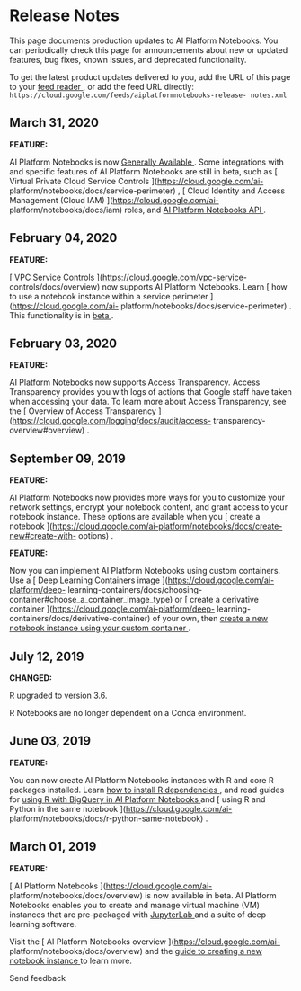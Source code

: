 #  Release Notes

This page documents production updates to AI Platform Notebooks. You can
periodically check this page for announcements about new or updated features,
bug fixes, known issues, and deprecated functionality.

To get the latest product updates delivered to you, add the URL of this page
to your [ feed reader
](https://wikipedia.org/wiki/Comparison_of_feed_aggregators) , or add the feed
URL directly: ` https://cloud.google.com/feeds/aiplatformnotebooks-release-
notes.xml `

##  March 31, 2020

**FEATURE:**

AI Platform Notebooks is now [ Generally Available
](https://cloud.google.com/products#product-launch-stages) . Some integrations
with and specific features of AI Platform Notebooks are still in beta, such as
[ Virtual Private Cloud Service Controls ](https://cloud.google.com/ai-
platform/notebooks/docs/service-perimeter) , [ Cloud Identity and Access
Management (Cloud IAM) ](https://cloud.google.com/ai-
platform/notebooks/docs/iam) roles, and [ AI Platform Notebooks API
](https://cloud.google.com/ai-platform/notebooks/docs/reference/rest) .

##  February 04, 2020

**FEATURE:**

[ VPC Service Controls ](https://cloud.google.com/vpc-service-
controls/docs/overview) now supports AI Platform Notebooks. Learn [ how to use
a notebook instance within a service perimeter ](https://cloud.google.com/ai-
platform/notebooks/docs/service-perimeter) . This functionality is in [ beta
](https://cloud.google.com/products/#product-launch-stages) .

##  February 03, 2020

**FEATURE:**

AI Platform Notebooks now supports Access Transparency. Access Transparency
provides you with logs of actions that Google staff have taken when accessing
your data. To learn more about Access Transparency, see the [ Overview of
Access Transparency ](https://cloud.google.com/logging/docs/audit/access-
transparency-overview#overview) .

##  September 09, 2019

**FEATURE:**

AI Platform Notebooks now provides more ways for you to customize your network
settings, encrypt your notebook content, and grant access to your notebook
instance. These options are available when you [ create a notebook
](https://cloud.google.com/ai-platform/notebooks/docs/create-new#create-with-
options) .

**FEATURE:**

Now you can implement AI Platform Notebooks using custom containers. Use a [
Deep Learning Containers image ](https://cloud.google.com/ai-platform/deep-
learning-containers/docs/choosing-container#choose_a_container_image_type) or
[ create a derivative container ](https://cloud.google.com/ai-platform/deep-
learning-containers/docs/derivative-container) of your own, then [ create a
new notebook instance using your custom container
](https://cloud.google.com/ai-platform/notebooks/docs/custom-container) .

##  July 12, 2019

**CHANGED:**

R upgraded to version 3.6.

R Notebooks are no longer dependent on a Conda environment.

##  June 03, 2019

**FEATURE:**

You can now create AI Platform Notebooks instances with R and core R packages
installed. Learn [ how to install R dependencies
](https://cloud.google.com/ai-platform/notebooks/docs/dependencies) , and read
guides for [ using R with BigQuery in AI Platform Notebooks
](https://cloud.google.com/ai-platform/notebooks/docs/use-r-bigquery) and [
using R and Python in the same notebook ](https://cloud.google.com/ai-
platform/notebooks/docs/r-python-same-notebook) .

##  March 01, 2019

**FEATURE:**

[ AI Platform Notebooks ](https://cloud.google.com/ai-
platform/notebooks/docs/overview) is now available in beta. AI Platform
Notebooks enables you to create and manage virtual machine (VM) instances that
are pre-packaged with [ JupyterLab
](https://jupyterlab.readthedocs.io/en/stable/getting_started/overview.html)
and a suite of deep learning software.

Visit the [ AI Platform Notebooks overview ](https://cloud.google.com/ai-
platform/notebooks/docs/overview) and the [ guide to creating a new notebook
instance ](https://cloud.google.com/ai-platform/notebooks/docs/create-new) to
learn more.

Send feedback


